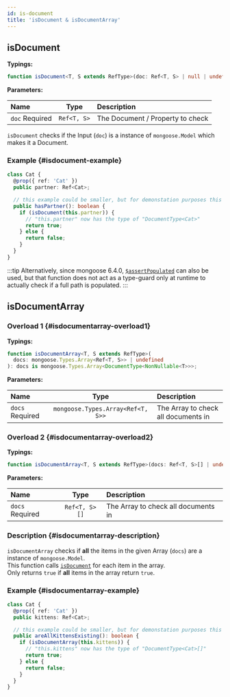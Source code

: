 ```yaml
---
id: is-document
title: 'isDocument & isDocumentArray'
---
```


## isDocument

**Typings:**

```ts
function isDocument<T, S extends RefType>(doc: Ref<T, S> | null | undefined): doc is DocumentType<T>
```

**Parameters:**

| Name                                                       |    Type     | Description                      |
| :--------------------------------------------------------- | :---------: | :------------------------------- |
| `doc` <span class="badge badge--secondary">Required</span> | `Ref<T, S>` | The Document / Property to check |

`isDocument` checks if the Input (`doc`) is a instance of `mongoose.Model` which makes it a Document.

### Example {#isdocument-example}

```ts
class Cat {
  @prop({ ref: 'Cat' })
  public partner: Ref<Cat>;

  // this example could be smaller, but for demonstation purposes this is a longer version
  public hasPartner(): boolean {
    if (isDocument(this.partner)) {
      // "this.partner" now has the type of "DocumentType<Cat>"
      return true;
    } else {
      return false;
    }
  }
}
```

:::tip
Alternatively, since mongoose 6.4.0, [`$assertPopulated`](https://mongoosejs.com/docs/api/document.html#document_Document-$assertPopulated) can also be used, but that function does not act as a type-guard only at runtime to actually check if a full path is populated.
:::

## isDocumentArray

### Overload 1 {#isdocumentarray-overload1}

**Typings:**

```ts
function isDocumentArray<T, S extends RefType>(
  docs: mongoose.Types.Array<Ref<T, S>> | undefined
): docs is mongoose.Types.Array<DocumentType<NonNullable<T>>>;
```

**Parameters:**

| Name                                                        |               Type                | Description                         |
| :---------------------------------------------------------- | :-------------------------------: | :---------------------------------- |
| `docs` <span class="badge badge--secondary">Required</span> | `mongoose.Types.Array<Ref<T, S>>` | The Array to check all documents in |

### Overload 2 {#isdocumentarray-overload2}

**Typings:**

```ts
function isDocumentArray<T, S extends RefType>(docs: Ref<T, S>[] | undefined): docs is DocumentType<NonNullable<T>>[];
```

**Parameters:**

| Name                                                        |     Type      | Description                         |
| :---------------------------------------------------------- | :-----------: | :---------------------------------- |
| `docs` <span class="badge badge--secondary">Required</span> | `Ref<T, S>[]` | The Array to check all documents in |

### Description {#isdocumentarray-description}

`isDocumentArray` checks if **all** the items in the given Array (`docs`) are a instance of `mongoose.Model`.  
This function calls [`isDocument`](#isdocument) for each item in the array.  
Only returns `true` if **all** items in the array return `true`.

### Example {#isdocumentarray-example}

```ts
class Cat {
  @prop({ ref: 'Cat' })
  public kittens: Ref<Cat>;

  // this example could be smaller, but for demonstation purposes this is a longer version
  public areAllKittensExisting(): boolean {
    if (isDocumentArray(this.kittens)) {
      // "this.kittens" now has the type of "DocumentType<Cat>[]"
      return true;
    } else {
      return false;
    }
  }
}
```
